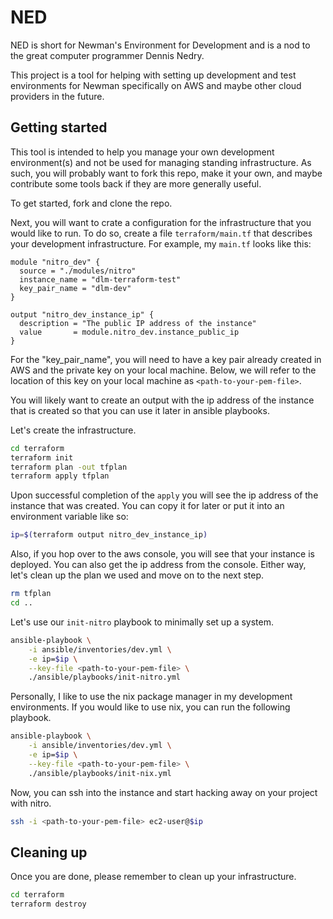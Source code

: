 # NED

NED is short for Newman's Environment for Development and is a nod to the
great computer programmer Dennis Nedry.

This project is a tool for helping with setting up development and test
environments for Newman specifically on AWS and maybe other cloud providers
in the future.

## Getting started

This tool is intended to help you manage your own development environment(s)
and not be used for managing standing infrastructure.  As such, you will
probably want to fork this repo, make it your own, and maybe contribute some
tools back if they are more generally useful.

To get started, fork and clone the repo.

Next, you will want to crate a configuration for the infrastructure that
you would like to run.  To do so, create a file `terraform/main.tf` that
describes your development infrastructure.  For example,
my `main.tf` looks like this:

```hcl
module "nitro_dev" {
  source = "./modules/nitro"
  instance_name = "dlm-terraform-test"
  key_pair_name = "dlm-dev"
}

output "nitro_dev_instance_ip" {
  description = "The public IP address of the instance"
  value       = module.nitro_dev.instance_public_ip
}
```

For the "key_pair_name", you will need to have a key pair already created in
AWS and the private key on your local machine.  Below, we will refer to the
location of this key on your local machine as `<path-to-your-pem-file>`.

You will likely want to create an output with the ip address of the
instance that is created so that you can use it later in ansible playbooks.

Let's create the infrastructure.

```bash
cd terraform
terraform init
terraform plan -out tfplan
terraform apply tfplan
```

Upon successful completion of the `apply` you will see the ip address of the
instance that was created. You can copy it for later or put it into an
environment variable like so:

```bash
ip=$(terraform output nitro_dev_instance_ip)
```

Also, if you hop over to the aws console, you will see that your instance is
deployed. You can also get the ip address from the console. Either way, let's
clean up the plan we used and move on to the next step.

```bash
rm tfplan
cd ..
```

Let's use our `init-nitro` playbook to minimally set up a system.

```bash
ansible-playbook \
    -i ansible/inventories/dev.yml \
    -e ip=$ip \
    --key-file <path-to-your-pem-file> \
    ./ansible/playbooks/init-nitro.yml
```

Personally, I like to use the nix package manager in my development
environments.  If you would like to use nix, you can run the following playbook.

```bash
ansible-playbook \
    -i ansible/inventories/dev.yml \
    -e ip=$ip \
    --key-file <path-to-your-pem-file> \
    ./ansible/playbooks/init-nix.yml
```

Now, you can ssh into the instance and start hacking away on your project
with nitro.

```bash
ssh -i <path-to-your-pem-file> ec2-user@$ip
```

## Cleaning up

Once you are done, please remember to clean up your infrastructure.

```bash
cd terraform
terraform destroy
```



